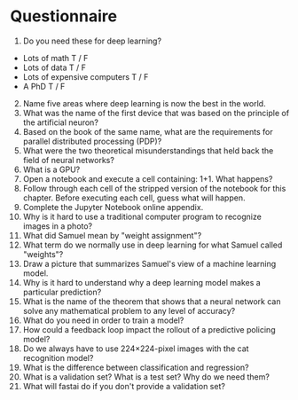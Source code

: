 # Questionnaire

1. Do you need these for deep learning?
  * Lots of math T / F
  * Lots of data T / F
  * Lots of expensive computers T / F
  * A PhD T / F
2. Name five areas where deep learning is now the best in the world.
3. What was the name of the first device that was based on the principle of the artificial neuron?
4. Based on the book of the same name, what are the requirements for parallel distributed processing (PDP)?
5. What were the two theoretical misunderstandings that held back the field of neural networks?
6. What is a GPU?
7. Open a notebook and execute a cell containing: 1+1. What happens?
8. Follow through each cell of the stripped version of the notebook for this chapter. Before executing each cell, guess what will happen.
9. Complete the Jupyter Notebook online appendix.
10. Why is it hard to use a traditional computer program to recognize images in a photo?
11. What did Samuel mean by "weight assignment"?
12. What term do we normally use in deep learning for what Samuel called "weights"?
13. Draw a picture that summarizes Samuel's view of a machine learning model.
14. Why is it hard to understand why a deep learning model makes a particular prediction?
15. What is the name of the theorem that shows that a neural network can solve any mathematical problem to any level of accuracy?
16. What do you need in order to train a model?
17. How could a feedback loop impact the rollout of a predictive policing model?
18. Do we always have to use 224×224-pixel images with the cat recognition model?
19. What is the difference between classification and regression?
20. What is a validation set? What is a test set? Why do we need them?
21. What will fastai do if you don't provide a validation set?
